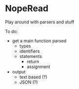 NopeRead
========

Play around with parsers and stuff

To do:
- get a main function parsed
    - types
    - identifiers
    - statements
        - return
        - assignment
- output
    - text based (?)
    - JSON (?)
